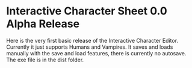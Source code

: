 # Interactive Character Sheet 0.0 Alpha Release
Here is the very first basic release of the Interactive Character Editor. Currently it just supports Humans and Vampires. It saves and loads manually with the save and load features, there is currently no autosave. The exe file is in the dist folder.
